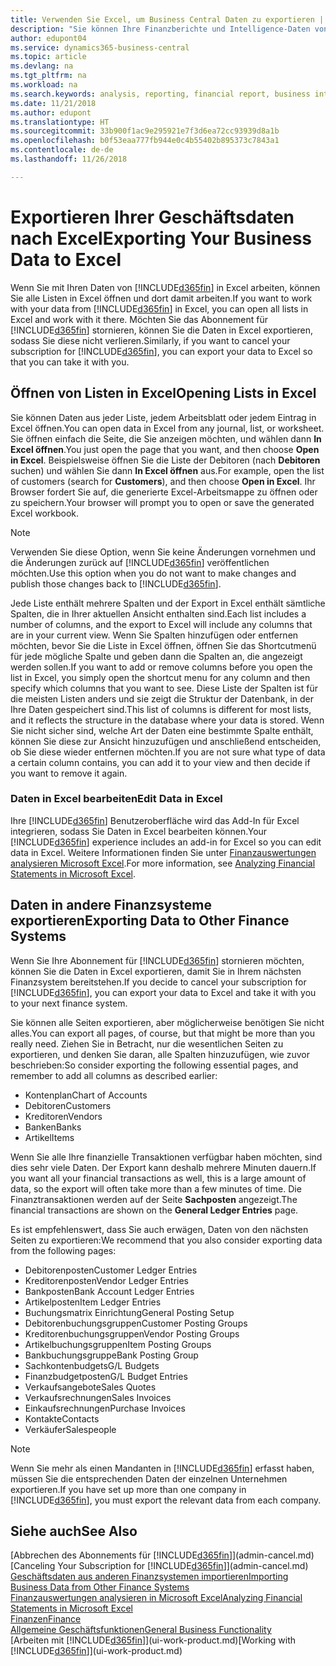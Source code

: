 ```yaml
---
title: Verwenden Sie Excel, um Business Central Daten zu exportieren | Microsoft Docs
description: "Sie können Ihre Finanzberichte und Intelligence-Daten von Business Central in Excel exportieren, oder Ihre Financials Daten in Excel öffnen."
author: edupont04
ms.service: dynamics365-business-central
ms.topic: article
ms.devlang: na
ms.tgt_pltfrm: na
ms.workload: na
ms.search.keywords: analysis, reporting, financial report, business intelligence, BI, Excel
ms.date: 11/21/2018
ms.author: edupont
ms.translationtype: HT
ms.sourcegitcommit: 33b900f1ac9e295921e7f3d6ea72cc93939d8a1b
ms.openlocfilehash: b0f53eaa777fb944e0c4b55402b895373c7843a1
ms.contentlocale: de-de
ms.lasthandoff: 11/26/2018

---
```

# <a name="exporting-your-business-data-to-excel"></a><span data-ttu-id="53900-103">Exportieren Ihrer Geschäftsdaten nach Excel</span><span class="sxs-lookup"><span data-stu-id="53900-103">Exporting Your Business Data to Excel</span></span>
<span data-ttu-id="53900-104">Wenn Sie mit Ihren Daten von [!INCLUDE[d365fin](includes/d365fin_md.md)] in Excel arbeiten, können Sie alle Listen in Excel öffnen und dort damit arbeiten.</span><span class="sxs-lookup"><span data-stu-id="53900-104">If you want to work with your data from [!INCLUDE[d365fin](includes/d365fin_md.md)] in Excel, you can open all lists in Excel and work with it there.</span></span> <span data-ttu-id="53900-105">Möchten Sie das Abonnement für [!INCLUDE[d365fin](includes/d365fin_md.md)] stornieren, können Sie die Daten in Excel exportieren, sodass Sie diese nicht verlieren.</span><span class="sxs-lookup"><span data-stu-id="53900-105">Similarly, if you want to cancel your subscription for [!INCLUDE[d365fin](includes/d365fin_md.md)], you can export your data to Excel so that you can take it with you.</span></span>

## <a name="opening-lists-in-excel"></a><span data-ttu-id="53900-106">Öffnen von Listen in Excel</span><span class="sxs-lookup"><span data-stu-id="53900-106">Opening Lists in Excel</span></span>
<span data-ttu-id="53900-107">Sie können Daten aus jeder Liste, jedem Arbeitsblatt oder jedem Eintrag in Excel öffnen.</span><span class="sxs-lookup"><span data-stu-id="53900-107">You can open data in Excel from any journal, list, or worksheet.</span></span> <span data-ttu-id="53900-108">Sie öffnen einfach die Seite, die Sie anzeigen möchten, und wählen dann **In Excel öffnen**.</span><span class="sxs-lookup"><span data-stu-id="53900-108">You just open the page that you want, and then choose **Open in Excel**.</span></span> <span data-ttu-id="53900-109">Beispielsweise öffnen Sie die Liste der Debitoren (nach **Debitoren** suchen) und wählen Sie dann **In Excel öffnen** aus.</span><span class="sxs-lookup"><span data-stu-id="53900-109">For example, open the list of customers (search for **Customers**), and then choose **Open in Excel**.</span></span> <span data-ttu-id="53900-110">Ihr Browser fordert Sie auf, die generierte Excel-Arbeitsmappe zu öffnen oder zu speichern.</span><span class="sxs-lookup"><span data-stu-id="53900-110">Your browser will prompt you to open or save the generated Excel workbook.</span></span>  

> [!NOTE]
> <span data-ttu-id="53900-111">Verwenden Sie diese Option, wenn Sie keine Änderungen vornehmen und die Änderungen zurück auf [!INCLUDE[d365fin](includes/d365fin_md.md)] veröffentlichen möchten.</span><span class="sxs-lookup"><span data-stu-id="53900-111">Use this option when you do not want to make changes and publish those changes back to [!INCLUDE[d365fin](includes/d365fin_md.md)].</span></span>  

<span data-ttu-id="53900-112">Jede Liste enthält mehrere Spalten und der Export in Excel enthält sämtliche Spalten, die in Ihrer aktuellen Ansicht enthalten sind.</span><span class="sxs-lookup"><span data-stu-id="53900-112">Each list includes a number of columns, and the export to Excel will include any columns that are in your current view.</span></span> <span data-ttu-id="53900-113">Wenn Sie Spalten hinzufügen oder entfernen möchten, bevor Sie die Liste in Excel öffnen, öffnen Sie das Shortcutmenü für jede mögliche Spalte und geben dann die Spalten an, die angezeigt werden sollen.</span><span class="sxs-lookup"><span data-stu-id="53900-113">If you want to add or remove columns before you open the list in Excel, you simply open the shortcut menu for any column and then specify which columns that you want to see.</span></span> <span data-ttu-id="53900-114">Diese Liste der Spalten ist für die meisten Listen anders und sie zeigt die Struktur der Datenbank, in der Ihre Daten gespeichert sind.</span><span class="sxs-lookup"><span data-stu-id="53900-114">This list of columns is different for most lists, and it reflects the structure in the database where your data is stored.</span></span> <span data-ttu-id="53900-115">Wenn Sie nicht sicher sind, welche Art der Daten eine bestimmte Spalte enthält, können Sie diese zur Ansicht hinzuzufügen und anschließend entscheiden, ob Sie diese wieder entfernen möchten.</span><span class="sxs-lookup"><span data-stu-id="53900-115">If you are not sure what type of data a certain column contains, you can add it to your view and then decide if you want to remove it again.</span></span>  

### <a name="edit-data-in-excel"></a><span data-ttu-id="53900-116">Daten in Excel bearbeiten</span><span class="sxs-lookup"><span data-stu-id="53900-116">Edit Data in Excel</span></span>
<span data-ttu-id="53900-117">Ihre [!INCLUDE[d365fin](includes/d365fin_md.md)] Benutzeroberfläche wird das Add-In für Excel integrieren, sodass Sie Daten in Excel bearbeiten können.</span><span class="sxs-lookup"><span data-stu-id="53900-117">Your [!INCLUDE[d365fin](includes/d365fin_md.md)] experience includes an add-in for Excel so you can edit data in Excel.</span></span> <span data-ttu-id="53900-118">Weitere Informationen finden Sie unter [Finanzauswertungen analysieren Microsoft Excel](finance-analyze-excel.md).</span><span class="sxs-lookup"><span data-stu-id="53900-118">For more information, see [Analyzing Financial Statements in Microsoft Excel](finance-analyze-excel.md).</span></span>  

## <a name="exporting-data-to-other-finance-systems"></a><span data-ttu-id="53900-119">Daten in andere Finanzsysteme exportieren</span><span class="sxs-lookup"><span data-stu-id="53900-119">Exporting Data to Other Finance Systems</span></span>
<span data-ttu-id="53900-120">Wenn Sie Ihre Abonnement für [!INCLUDE[d365fin](includes/d365fin_md.md)] stornieren möchten, können Sie die Daten in Excel exportieren, damit Sie in Ihrem nächsten Finanzsystem bereitstehen.</span><span class="sxs-lookup"><span data-stu-id="53900-120">If you decide to cancel your subscription for [!INCLUDE[d365fin](includes/d365fin_md.md)], you can export your data to Excel and take it with you to your next finance system.</span></span>  

<span data-ttu-id="53900-121">Sie können alle Seiten exportieren, aber möglicherweise benötigen Sie nicht alles.</span><span class="sxs-lookup"><span data-stu-id="53900-121">You can export all pages, of course, but that might be more than you really need.</span></span> <span data-ttu-id="53900-122">Ziehen Sie in Betracht, nur die wesentlichen Seiten zu exportieren, und denken Sie daran, alle Spalten hinzuzufügen, wie zuvor beschrieben:</span><span class="sxs-lookup"><span data-stu-id="53900-122">So consider exporting the following essential pages, and remember to add all columns as described earlier:</span></span>  

* <span data-ttu-id="53900-123">Kontenplan</span><span class="sxs-lookup"><span data-stu-id="53900-123">Chart of Accounts</span></span>  
* <span data-ttu-id="53900-124">Debitoren</span><span class="sxs-lookup"><span data-stu-id="53900-124">Customers</span></span>  
* <span data-ttu-id="53900-125">Kreditoren</span><span class="sxs-lookup"><span data-stu-id="53900-125">Vendors</span></span>  
* <span data-ttu-id="53900-126">Banken</span><span class="sxs-lookup"><span data-stu-id="53900-126">Banks</span></span>  
* <span data-ttu-id="53900-127">Artikel</span><span class="sxs-lookup"><span data-stu-id="53900-127">Items</span></span>  

<span data-ttu-id="53900-128">Wenn Sie alle Ihre finanzielle Transaktionen verfügbar haben möchten, sind dies sehr viele Daten. Der Export kann deshalb mehrere Minuten dauern.</span><span class="sxs-lookup"><span data-stu-id="53900-128">If you want all your financial transactions as well, this is a large amount of data, so the export will often take more than a few minutes of time.</span></span> <span data-ttu-id="53900-129">Die Finanztransaktionen werden auf der Seite **Sachposten** angezeigt.</span><span class="sxs-lookup"><span data-stu-id="53900-129">The financial transactions are shown on the **General Ledger Entries** page.</span></span>  

<span data-ttu-id="53900-130">Es ist empfehlenswert, dass Sie auch erwägen, Daten von den nächsten Seiten zu exportieren:</span><span class="sxs-lookup"><span data-stu-id="53900-130">We recommend that you also consider exporting data from the following pages:</span></span>  

* <span data-ttu-id="53900-131">Debitorenposten</span><span class="sxs-lookup"><span data-stu-id="53900-131">Customer Ledger Entries</span></span>  
* <span data-ttu-id="53900-132">Kreditorenposten</span><span class="sxs-lookup"><span data-stu-id="53900-132">Vendor Ledger Entries</span></span>  
* <span data-ttu-id="53900-133">Bankposten</span><span class="sxs-lookup"><span data-stu-id="53900-133">Bank Account Ledger Entries</span></span>  
* <span data-ttu-id="53900-134">Artikelposten</span><span class="sxs-lookup"><span data-stu-id="53900-134">Item Ledger Entries</span></span>  
* <span data-ttu-id="53900-135">Buchungsmatrix Einrichtung</span><span class="sxs-lookup"><span data-stu-id="53900-135">General Posting Setup</span></span>  
* <span data-ttu-id="53900-136">Debitorenbuchungsgruppen</span><span class="sxs-lookup"><span data-stu-id="53900-136">Customer Posting Groups</span></span>  
* <span data-ttu-id="53900-137">Kreditorenbuchungsgruppen</span><span class="sxs-lookup"><span data-stu-id="53900-137">Vendor Posting Groups</span></span>  
* <span data-ttu-id="53900-138">Artikelbuchungsgruppen</span><span class="sxs-lookup"><span data-stu-id="53900-138">Item Posting Groups</span></span>  
* <span data-ttu-id="53900-139">Bankbuchungsgruppe</span><span class="sxs-lookup"><span data-stu-id="53900-139">Bank Posting Group</span></span>  
* <span data-ttu-id="53900-140">Sachkontenbudgets</span><span class="sxs-lookup"><span data-stu-id="53900-140">G/L Budgets</span></span>  
* <span data-ttu-id="53900-141">Finanzbudgetposten</span><span class="sxs-lookup"><span data-stu-id="53900-141">G/L Budget Entries</span></span>  
* <span data-ttu-id="53900-142">Verkaufsangebote</span><span class="sxs-lookup"><span data-stu-id="53900-142">Sales Quotes</span></span>  
* <span data-ttu-id="53900-143">Verkaufsrechnungen</span><span class="sxs-lookup"><span data-stu-id="53900-143">Sales Invoices</span></span>  
* <span data-ttu-id="53900-144">Einkaufsrechnungen</span><span class="sxs-lookup"><span data-stu-id="53900-144">Purchase Invoices</span></span>  
* <span data-ttu-id="53900-145">Kontakte</span><span class="sxs-lookup"><span data-stu-id="53900-145">Contacts</span></span>  
* <span data-ttu-id="53900-146">Verkäufer</span><span class="sxs-lookup"><span data-stu-id="53900-146">Salespeople</span></span>  

> [!NOTE]  
>   <span data-ttu-id="53900-147">Wenn Sie mehr als einen Mandanten in [!INCLUDE[d365fin](includes/d365fin_md.md)] erfasst haben, müssen Sie die entsprechenden Daten der einzelnen Unternehmen exportieren.</span><span class="sxs-lookup"><span data-stu-id="53900-147">If you have set up more than one company in [!INCLUDE[d365fin](includes/d365fin_md.md)], you must export the relevant data from each company.</span></span>

## <a name="see-also"></a><span data-ttu-id="53900-148">Siehe auch</span><span class="sxs-lookup"><span data-stu-id="53900-148">See Also</span></span>
<span data-ttu-id="53900-149">[Abbrechen des Abonnements für [!INCLUDE[d365fin](includes/d365fin_md.md)]](admin-cancel.md)</span><span class="sxs-lookup"><span data-stu-id="53900-149">[Canceling Your Subscription for [!INCLUDE[d365fin](includes/d365fin_md.md)]](admin-cancel.md)</span></span>  
[<span data-ttu-id="53900-150">Geschäftsdaten aus anderen Finanzsystemen importieren</span><span class="sxs-lookup"><span data-stu-id="53900-150">Importing Business Data from Other Finance Systems</span></span>](across-import-data-configuration-packages.md)  
[<span data-ttu-id="53900-151">Finanzauswertungen analysieren in Microsoft Excel</span><span class="sxs-lookup"><span data-stu-id="53900-151">Analyzing Financial Statements in Microsoft Excel</span></span>](finance-analyze-excel.md)  
[<span data-ttu-id="53900-152">Finanzen</span><span class="sxs-lookup"><span data-stu-id="53900-152">Finance</span></span>](finance.md)  
[<span data-ttu-id="53900-153">Allgemeine Geschäftsfunktionen</span><span class="sxs-lookup"><span data-stu-id="53900-153">General Business Functionality</span></span>](ui-across-business-areas.md)  
<span data-ttu-id="53900-154">[Arbeiten mit [!INCLUDE[d365fin](includes/d365fin_md.md)]](ui-work-product.md)</span><span class="sxs-lookup"><span data-stu-id="53900-154">[Working with [!INCLUDE[d365fin](includes/d365fin_md.md)]](ui-work-product.md)</span></span>  

